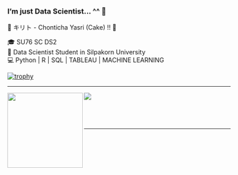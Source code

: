 ### I’m just Data Scientist... ^^ 👋

💬 キリト - Chonticha Yasri (Cake) !! 🐍

🎓 SU76 SC DS2\
💼 Data Scientist Student in Silpakorn University\
💻 Python | R | SQL | TABLEAU | MACHINE LEARNING


[![trophy](https://github-profile-trophy.vercel.app/?username=chonticha-yasri&theme=onedark)](https://github.com/ryo-ma/github-profile-trophy)

---

<div>
  <img height="170" align="left" src="https://github-readme-stats.vercel.app/api?username=chonticha-yasri&count_private=true&include_all_commits=true&theme=dracula" />
  <img src="https://github-readme-stats.vercel.app/api/top-langs/?username=chonticha-yasri&layout=compact&theme=dracula" />
</div>
<br>
<br>
<br>


---
<br>
<br>
